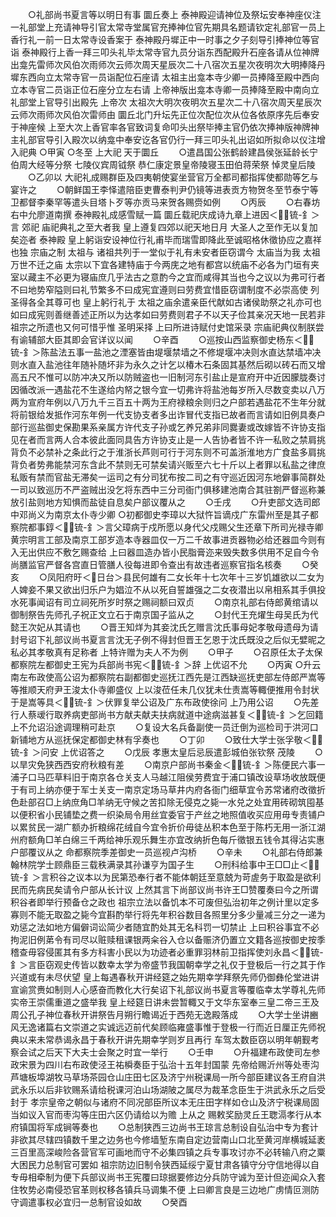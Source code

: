 <!-- { "loadSidebar": true } -->
　　○礼部尚书夏言等以明日有事  圜丘奏上  泰神殿迎请神位及祭坛安奉神座仪注一礼部堂上充请神导引官太常寺堂属官充捧神位官先期具名题请钦定礼部官一员上香行礼一前一日太常寺设香案于  泰神殿丹墀正中一时事之夕子刻导引捧神位等官诣  泰神殿行上香一拜三叩头礼毕太常寺官九员分诣东西配殿升石座各请从位神牌出龛先雷师次风伯次雨师次云师次周天星辰次二十八宿次五星次夜明次大明捧降丹墀东西向立太常寺官一员诣配位石座请  太祖主出龛本寺少卿一员捧降至殿中西向立本寺官二员诣正位石座分立左右请  上帝神版出龛本寺卿一员捧降至殿中南向立礼部堂上官导引出殿先  上帝次  太祖次大明次夜明次五星次二十八宿次周天星辰次云师次雨师次风伯次雷师由  圜丘北门升坛先正位次配位次从位各依原序先后奉安于神座候  上至大次上香官率各官致词复命叩头出祭毕捧主官仍依次捧神版神牌神主礼部官导引入殿次以纳龛中奉安讫各官仍行一拜三叩头礼出诏如所拟命以仪注增入祀典
○甲寅
○冬至  上大祀  天于圜丘
　　○遣昌国公张鹤龄建昌侯张延龄长宁伯周大经等分祭  七陵仪宾周钺祭  恭仁康定景皇帝陵寝玉田伯蒋荣祭  悼灵皇后陵
　　○乙卯以  大祀礼成赐群臣及四夷朝使宴坐营官万全都司都指挥使都勋等乞与宴许之
　　○朝鲜国王李怿遣陪臣吏曹泰判尹仍镜等进表贡方物贺冬至节泰宁等卫都督李秦罕等遣头目塔卜歹等亦贡马来贺各赐赍如例
　　○丙辰
　　○右春坊右中允廖道南撰  泰神殿礼成感雪赋一篇  圜丘载祀庆成诗九章上进因＜锍-釒＞言  郊祀  庙祀典礼之至大者我  皇上遵复四郊以祀天地日月  大圣人之至作无以复加矣迩者  泰神殿  皇上躬诣安设神位行礼甫毕而瑞雪即降此至诚昭格休徵协应之嘉祥也独  宗庙之制  太祖与  诸祖共列于一堂似于礼有未安者臣窃谓今  太庙当为我  太祖万世不迁之庙  太宗以下宜各建特庙于今两庑之地有都宫以统庙不必各为门垣有夹室以藏主不必更为寝庙庶几乎法古之意酌今之宜而咸得其当也今之议以为弗可行者不曰地势窄隘则曰礼节繁多不曰成宪宜遵则曰劳费宜惜臣窃谓制度不必崇高使  列圣得各全其尊可也  皇上躬行礼于  太祖之庙余遣亲臣代献如古诸侯助祭之礼亦可也如曰成宪则善继善述正所以为达孝如曰劳费则君子不以天子俭其亲况天地一民若非祖宗之所遗也又何可惜乎惟  圣明采择  上曰所进诗赋付史馆采录  宗庙祀典仪制朕尝有谕辅部大臣其即会官详议以闻
　　○辛酉
　　○巡按山西监察御史杨东＜锍-釒＞陈盐法五事一盐池之湮塞皆由堤堰禁墙之不修堤堰冲决则水直达禁墙冲决则水直入盐池往年随补随坏非为永久之计乞以椿木石条固其基然后砌以砖石而又增高五尺不惟可以防冲决又所以防贼盗也一旧制河东引盐止是宣府开中近因朦胧奏讨因循改派一遇盐花不生遂给内帑之银今宜一切弗许将盐池每岁所入尽数变卖以八万两为宣府年例以八万九千三百五十两为王府禄粮余则归之户部若遇盐花不生年分就将前银给发抵作河东年例一代支协支者多出诈冒代支指已故者而言请如旧例具奏户部行巡盐御史保勘果系亲属方许代支子孙或乞养兄弟非同爨妻或改嫁皆不许协支指见在者而言两人合本彼此面同具告方许协支止是一人告协者皆不许一私败之禁肩挑背负不必禁补之条此行之于淮浙长芦则可行于河东则不可盖浙淮地方广食盐多肩挑背负者势弗能禁河东含此不禁则无可禁矣请兴贩至六七十斤以上者罪以私盐之律庶私贩有禁而官盐无滞矣一运司之有分司犹布按二司之有守巡近因河东地僻事简群处一司以致巡历不严盗贼出没乞将东西中三分司衙门俱移建池南合其驻劄严督巡称兼放引盐则地方知惧而盐徒自息矣户部议覆从之
　　○壬戌
　　○升吏部文选司郎中邓尚义为南京太仆寺少卿
○初都御史李璋以大狱忤旨谪戍广东雷州至是其子都察院都事錞＜锍-釒＞言父璋病于戍所愿以身代父戍赐父生还章下所司光禄寺卿黄宗明言工部及南京工部岁造本寺器皿仅一万二千故事进贡器物必给还器皿今则有入无出供应不敷乞赐查给  上曰器皿造办皆小民脂膏迩来毁失数多供用不足自今令尚膳监官严督各宫直日管膳人役每进即令查出有故违者巡察官指名核奏
　　○癸亥
　　○凤阳府旴＜日台＞县民何雄有二女长年十七次年十三岁饥雄欲以二女为人婢妾不果又欲出归乐户为娼泣不从以死自誓雄强之二女夜潜出以帛相系其手俱投水死事闻诏有司立祠死所岁时祭之赐祠额曰双贞
　　○南京礼部右侍郎黄绾请以  御制祭告先师孔子祝正文立石于南京国子监从之
　　○封代王充燿生母吴氏为代懿王次妃从其请也
　　○晋王知烊为其妾沈氏乞赠言沈氏事母妃孝敬母遗母为请封号诏下礼部议尚书夏言言沈无子例不得封但晋王乞恩于沈氏既没之后似无嬖昵之私必其孝敬真有足称者  上特许赠为夫人不为例
　　○甲子
　　○召原任太子太保都察院左都御史王宪为兵部尚书宪＜锍-釒＞辞  上优诏不允
　　○丙寅
○升云南左布政使高公诏为都察院右副都御史巡抚江西先是江西缺巡抚吏部左侍郎严嵩等等推顺天府尹王浚太仆寺卿盛仪  上以浚莅任未几仪犹未仕责嵩等輙便推用令封状于是嵩等具＜锍-釒＞伏罪复举公诏及广东布政使徐问  上乃用公诏
　　○先差行人蔡叆行取养病吏部尚书方献夫献夫扶病就道中途病滋甚复＜锍-釒＞乞回籍  上不允诏沿途调理稍可赴京
　　○复设大名兵备副使一员迁倒为巡检司于洪河口新铺地方从巡抚保定都御史林有孚奏也
　　○丁卯
　　○致仕大学士张孚敬＜锍-釒＞问安  上优诏答之
　　○戊辰  孝惠太皇后忌辰遣彭城伯张钦祭  茂陵
　　○以旱灾免狭西西安府秋粮有差
　　○南京户部尚书秦金＜锍-釒＞陈便民六事一浦子口马匹草料旧于南京各仓关支人马越江阻侯劳费宜于浦口镇改设草场收放既便于有司上纳亦便于军士关支一南京定场马草井内府各衙门细草宜令苏常诸府改徵折色赴部召□上纳庶角□羊纳无守候之苦扣除无侵克之毙一水兑之处宜用砖砌筑囤基以便积省小民铺垫之费一织染局令用丝宜委官于产丝之地照值收买应用毋专责铺户以累贫民一湖广额办折粮绵花绒自今宜令折价毋徒丛积本色至于陈朽无用一浙江湖州府额角□羊白绵三千两给神乐观乐舞生亦宜改纳折色每斤徵银五钱令其得沾实惠户部覆议从之  命都察院季差御史一员巡视卢沟桥
　　○辛未
　　○礼部右侍郎兼翰林院学士顾鼎臣三载秩满录其孙谦亨为国子生
　　○刑科给事中王□□止＜锍-釒＞言积谷之议本以为民第恐奉行者不能体朝廷至意兢为苛虗务于取盈是欲利民而先病民矣请令户部从长计议  上然其言下尚部议尚书许王□赞覆奏曰今之所谓积谷者即举行预备仓之政也  祖宗立法以备饥本不可废但弘治初年之例计里以定多寡则不能无取盈之毙今宜斟酌举行将先年积谷数目各照里分多少量减三分之一递为劝惩之法如地方偏僻词讼简少者随宜酌处其无名科罚一切禁止  上曰积谷事宜不必拘泥旧例苐令有司尽以赃赎租课银两籴谷入仓以备赈济仍置立文籍各巡按御史按季稽查毋容侵匿其有多方科害小民以为功迹者必重罪羽林前卫指挥使刘永昌＜锍-釒＞言臣窃观史传皆以数幸太学为帝盛节我国朝幸学之礼仅于登极后一行之其于作兴道或有未尽伏望  皇上每遇春秋开讲经筵之始先期幸学拜祭先师仍御彝伦堂进讲宣谕赏赉如制则人心感奋而教化大行矣诏下礼部议尚书夏言等覆临幸太学尊礼先师实帝王崇儒重道之盛举我  皇上经筵日讲未尝暂輙又于文华东室奉三皇二帝三王及周公孔子神位春秋开讲祭告月朔行瞻谒近于西苑无逸殿落成
　　○大学士坐讲豳风无逸诸篇右文崇道之实诚远迈前代矣顾临雍盛事惟于登极一行而近日厘正先师祝典以来未常恭谒永昌于春秋开讲先期幸学则岁且再行  车驾太数臣窃以明年朝觐考察会试之后天下大夫士会聚之时宜一举行
　　○壬申
　　○升福建布政使司左参政宋景为四川右布政使泾王祐橓奏臣于弘治十五年封国蒙  先帝给赐沂州等处枣沟芦塘板埠湖牧马草场茶园仓山庄田七区及济宁州税课局一所今部臣建议各王府自洪武永乐以后非钦赐系请给税课河泊山场湖陂之属尽为裁革念臣生于洪武永乐之后受封于  孝宗皇帝之朝似与诸府不同况部臣所议本无庄田字样如仓山及济宁税课局固当如议入官而枣沟等庄田六区仍请给以为赡  上从之  赐敕奖励灵丘王聦滆孝行从本府镇国将军成锏等奏也
　　○总制狭西三边尚书王琼言总制设自弘治中专为套计非欲其尽辖四镇数千里之边务也今修墙堑东南自定边营南山口北至黄河岸横城延袤三百里高深峻险各营官军可画地而守不必集四镇之兵专事攻讨亦不必转输八府之粟大困民力总制官可罢如  祖宗防边旧制令狭西延绥宁夏甘肃各镇守分守信地得以自专毋相牵制为便下兵部议尚书王宪覆曰琼据要修边分兵防守诚为至计但迩闻众入套住牧势必南侵恐官革则权移各镇兵马调集不便  上曰卿言良是三边地广虏情叵测防守调遣事权必宜归一总制官设如故
　　○癸酉
